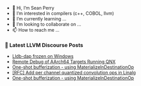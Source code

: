 - 👋 Hi, I’m Sean Perry
- 👀 I’m interested in compilers (c++, COBOL, llvm)
- 🌱 I’m currently learning ...
- 💞️ I’m looking to collaborate on ...
- 📫 How to reach me ...

<!---
s66perry/s66perry is a ✨ special ✨ repository because its `README.md` (this file) appears on your GitHub profile.
You can click the Preview link to take a look at your changes.
--->
### 📕 Latest LLVM Discourse Posts

<!-- DISCOURSE-LLVM:START -->
- [Lldb-dap frozen on Windows](https://discourse.llvm.org/t/lldb-dap-frozen-on-windows/83652#post_7)
- [Remote Debug of AArch64 Targets Running QNX](https://discourse.llvm.org/t/remote-debug-of-aarch64-targets-running-qnx/83326#post_8)
- [One-shot bufferization - using MaterializeInDestinationOp](https://discourse.llvm.org/t/one-shot-bufferization-using-materializeindestinationop/83688#post_6)
- [[RFC] Add per channel quantized convolution ops in Linalg](https://discourse.llvm.org/t/rfc-add-per-channel-quantized-convolution-ops-in-linalg/83698#post_2)
- [One-shot bufferization - using MaterializeInDestinationOp](https://discourse.llvm.org/t/one-shot-bufferization-using-materializeindestinationop/83688#post_5)
<!-- DISCOURSE-LLVM:END -->
